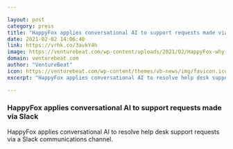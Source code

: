 ```yaml
---

layout: post
category: press
title: "HappyFox applies conversational AI to support requests made via Slack"
date: 2021-02-02 14:06:40
link: https://vrhk.co/3avkY4h
image: https://venturebeat.com/wp-content/uploads/2021/02/HappyFox-why-assist-ai-image-1.png?w=1200&strip=all
domain: venturebeat.com
author: "VentureBeat"
icon: https://venturebeat.com/wp-content/themes/vb-news/img/favicon.ico
excerpt: "HappyFox applies conversational AI to resolve help desk support requests via a Slack communications channel."

---
```


### HappyFox applies conversational AI to support requests made via Slack

HappyFox applies conversational AI to resolve help desk support requests via a Slack communications channel.